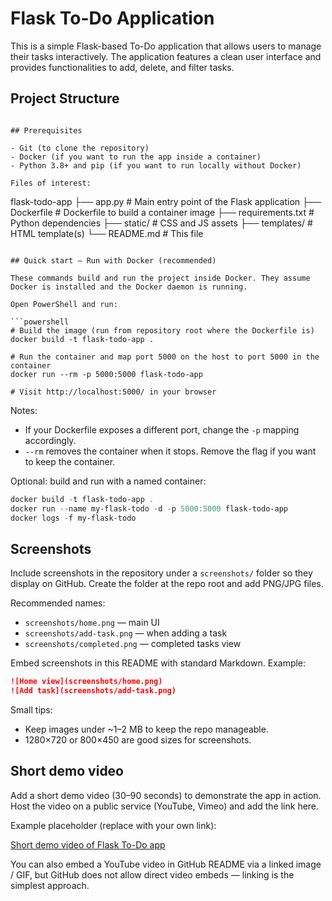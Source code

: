 # Flask To-Do Application

This is a simple Flask-based To-Do application that allows users to manage their tasks interactively. The application features a clean user interface and provides functionalities to add, delete, and filter tasks.

## Project Structure

```

## Prerequisites

- Git (to clone the repository)
- Docker (if you want to run the app inside a container)
- Python 3.8+ and pip (if you want to run locally without Docker)

Files of interest:

```
flask-todo-app
├── app.py                # Main entry point of the Flask application
├── Dockerfile            # Dockerfile to build a container image
├── requirements.txt      # Python dependencies
├── static/               # CSS and JS assets
├── templates/            # HTML template(s)
└── README.md             # This file
```

## Quick start — Run with Docker (recommended)

These commands build and run the project inside Docker. They assume Docker is installed and the Docker daemon is running.

Open PowerShell and run:

```powershell
# Build the image (run from repository root where the Dockerfile is)
docker build -t flask-todo-app .

# Run the container and map port 5000 on the host to port 5000 in the container
docker run --rm -p 5000:5000 flask-todo-app

# Visit http://localhost:5000/ in your browser
```

Notes:
- If your Dockerfile exposes a different port, change the `-p` mapping accordingly.
- `--rm` removes the container when it stops. Remove the flag if you want to keep the container.

Optional: build and run with a named container:

```powershell
docker build -t flask-todo-app .
docker run --name my-flask-todo -d -p 5000:5000 flask-todo-app
docker logs -f my-flask-todo
```

## Screenshots

Include screenshots in the repository under a `screenshots/` folder so they display on GitHub. Create the folder at the repo root and add PNG/JPG files.

Recommended names:
- `screenshots/home.png` — main UI
- `screenshots/add-task.png` — when adding a task
- `screenshots/completed.png` — completed tasks view

Embed screenshots in this README with standard Markdown. Example:

```markdown
![Home view](screenshots/home.png)
![Add task](screenshots/add-task.png)
```

Small tips:
- Keep images under ~1–2 MB to keep the repo manageable.
- 1280×720 or 800×450 are good sizes for screenshots.

## Short demo video

Add a short demo video (30–90 seconds) to demonstrate the app in action. Host the video on a public service (YouTube, Vimeo) and add the link here.

Example placeholder (replace with your own link):

[Short demo video of Flask To-Do app](https://youtu.be/REPLACE_WITH_YOUR_VIDEO)

You can also embed a YouTube video in GitHub README via a linked image / GIF, but GitHub does not allow direct video embeds — linking is the simplest approach.
